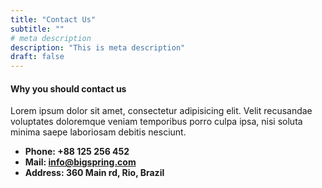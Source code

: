 ```yaml
---
title: "Contact Us"
subtitle: ""
# meta description
description: "This is meta description"
draft: false
---
```


#### Why you should contact us

Lorem ipsum dolor sit amet, consectetur adipisicing elit. Velit recusandae voluptates doloremque veniam temporibus porro culpa ipsa, nisi soluta minima saepe laboriosam debitis nesciunt.

- **Phone: +88 125 256 452**
- **Mail: [info@bigspring.com](mailto:info@bigspring.com)**
- **Address: 360 Main rd, Rio, Brazil**
